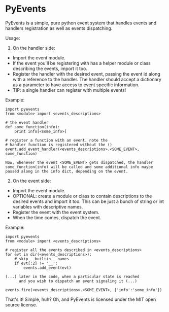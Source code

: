 PyEvents
========

PyEvents is a simple, pure python event system that handles events and handlers registration as well as events dispatching.

Usage:

1) On the handler side:
- Import the event module.
- If the event you'll be registering with has a helper module or class describing the events, import it too.
- Register the handler with the desired event, passing the event id along with a reference to the handler. The handler should accept a dictionary as a parameter to have access to event specific information.
- TIP: a single handler can register with multiple events!

Example:

    import pyevents
    from <module> import <events_descriptions>

    # the event handler
    def some_function(info):
        print info[<some_info>]

    # register a function with an event. note the
    # handler function is registered without the ()
    event.add_event_handler(<events_descriptions>.<SOME_EVENT>, some_function)

    Now, whenever the event <SOME_EVENT> gets dispatched, the handler
    some_function(info) will be called and some additional info maybe
    passed along in the info dict, depending on the event.

2) On the event side:
- Import the event module.
- OPTIONAL: create a module or class to contain descriptions to the desired events and import it too. This can be just a bunch of string or int variables with descriptive names.
- Register the event with the event system.
- When the time comes, dispatch the event.

Example:

    import pyevents
    from <module> import <events_descriptions>

    # register all the events described in <events_descriptions>
    for evt in dir(<events_descriptions>):
        # skip __builtin__ names
        if evt[:2] != '__':
            events.add_event(evt)

    (...) later in the code, when a particular state is reached
          and you wish to dispatch an event signaling it (...)

    events.fire(<events_descriptions>.<SOME_EVENT>, {'info':'some_info'})

That's it! Simple, huh? Oh, and PyEvents is licensed under the MIT open source license.